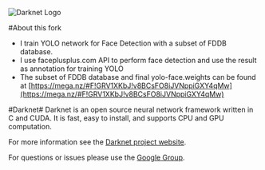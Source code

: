 ![Darknet Logo](http://pjreddie.com/media/files/darknet-black-small.png)

#About this fork

- I train YOLO network for Face Detection with a subset of FDDB database.
- I use faceplusplus.com API to perform face detection and use the result as annotation for training YOLO
- The subset of FDDB database and final yolo-face.weights can be found at [https://mega.nz/#F!GRV1XKbJ!v8BCsFO8iJVNppiGXY4qMw](https://mega.nz/#F!GRV1XKbJ!v8BCsFO8iJVNppiGXY4qMw)


#Darknet#
Darknet is an open source neural network framework written in C and CUDA. It is fast, easy to install, and supports CPU and GPU computation.

For more information see the [Darknet project website](http://pjreddie.com/darknet).

For questions or issues please use the [Google Group](https://groups.google.com/forum/#!forum/darknet).
